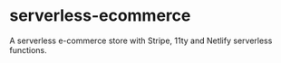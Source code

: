 # serverless-ecommerce
A serverless e-commerce store with Stripe, 11ty and  Netlify serverless functions.
